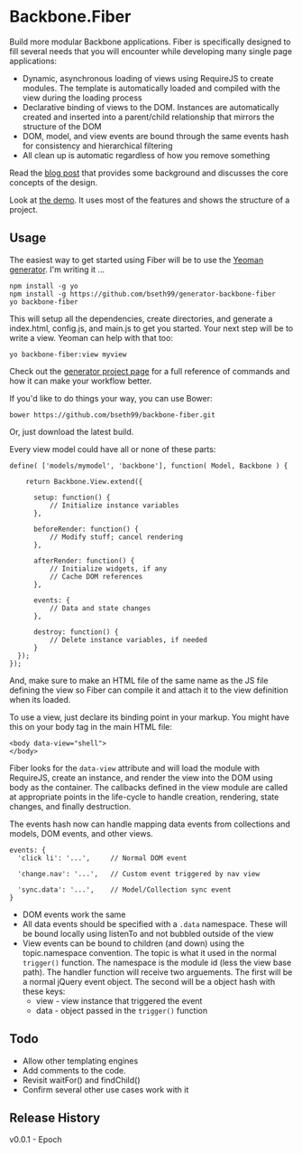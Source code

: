 Backbone.Fiber
=========

Build more modular Backbone applications.  Fiber is specifically designed to fill several needs that you will
encounter while developing many single page applications: 

  - Dynamic, asynchronous loading of views using RequireJS to create modules.  The template is automatically 
loaded and compiled with the view during the loading process
  - Declarative binding of views to the DOM.  Instances are automatically created and inserted into a parent/child 
relationship that mirrors the structure of the DOM
  - DOM, model, and view events are bound through the same events hash for consistency and hierarchical filtering
  - All clean up is automatic regardless of how you remove something
 

Read the [blog post](http://www.benknowscode.com/2013/08/extending-backbone-for-building-better-web-applications.html) 
that provides some background and discusses the core concepts of the design.

Look at [the demo](http://bseth99.github.io/backbone-fiber-demo/).  It uses most of the features and shows the structure of a project.

Usage
---------------

The easiest way to get started using Fiber will be to use the [Yeoman generator](https://github.com/bseth99/generator-backbone-fiber).  I'm writing it ...
      
    npm install -g yo
    npm install -g https://github.com/bseth99/generator-backbone-fiber
    yo backbone-fiber
    
This will setup all the dependencies, create directories, and generate a index.html, config.js, and main.js to get you started.  Your next step will be to write a view.  Yeoman can help with that too:

    yo backbone-fiber:view myview
    
Check out the [generator project page](https://github.com/bseth99/generator-backbone-fiber) for a full reference of commands and how it can make your workflow better.

If you'd like to do things your way, you can use Bower:

    bower https://github.com/bseth99/backbone-fiber.git
    
Or, just download the latest build.


Every view model could have all or none of these parts:

    define( ['models/mymodel', 'backbone'], function( Model, Backbone ) {

        return Backbone.View.extend({
          
          setup: function() {
              // Initialize instance variables
          },

          beforeRender: function() {
              // Modify stuff; cancel rendering
          },

          afterRender: function() {
              // Initialize widgets, if any
              // Cache DOM references
          },

          events: {
              // Data and state changes
          },

          destroy: function() {
              // Delete instance variables, if needed
          }
      });
    });
    

And, make sure to make an HTML file of the same name as the JS file defining the view so Fiber can compile it and attach it to the view definition when its loaded.

To use a view, just declare its binding point in your markup.  You might have this on your body tag in the main HTML file:

    <body data-view="shell">
    </body>

Fiber looks for the ````data-view```` attribute and will load the module with RequireJS, create an instance, and render the view into the DOM using body as the container.  The callbacks defined in the view module are called at appropriate points in the life-cycle to handle creation, rendering, state changes, and finally destruction.


The events hash now can handle mapping data events from collections and models, DOM events, and other views.  

    events: {
      'click li': '...',     // Normal DOM event
      
      'change.nav': '...',   // Custom event triggered by nav view
      
      'sync.data': '...',    // Model/Collection sync event
    }
    
  - DOM events work the same  
  - All data events should be specified with a ````.data```` namespace.  These will be bound locally using listenTo and not bubbled outside of the view
  - View events can be bound to children (and down) using the topic.namespace convention.  The topic is what it used in the normal ````trigger()```` function.  The namespace is the module id (less the view base path).  The handler function will receive two arguements.  The first will be a normal jQuery event object.  The second will be a object hash with these keys:    
    - view - view instance that triggered the event
    - data - object passed in the ````trigger()```` function




Todo
---------------

  - Allow other templating engines
  - Add comments to the code.  
  - Revisit waitFor() and findChild()
  - Confirm several other use cases work with it
  
Release History
---------------

  v0.0.1 - Epoch
  
